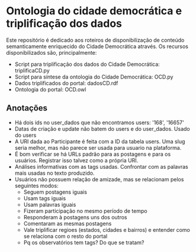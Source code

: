 # Ontologia do cidade democrática e triplificação dos dados

Este repositório é dedicado aos roteiros de disponibilização
de conteúdo semanticamente enriquecido do Cidade Democrática através.
Os recursos disponibilizados são, principalmente:
* Script para triplificação dos dados do Cidade Democrática: triplificaCD.py
* Script para síntese da ontologia do Cidade Democrática: OCD.py
* Dados triplificados do portal: dadosCD.rdf
* Ontologia do portal: OCD.owl

## Anotações
* Há dois ids no user\_dados que não encontramos users: '168', '16657'
* Datas de criação e update não batem do users e do user\_dados. Usado do users
* A URI dada ao Participante é feita com a ID da tabela users. Uma slug seria melhor, mas não parece ser usada para usuario na plataforma.
* É bom verificar se há URLs padrão para as postagens e para os usuários. Registrar isso talvez como a própria URI.
* Análises informativas com as tags usadas. Confrontar com as palavras mais usadas no texto produzido.
* Usuários não possuem relação de amizade, mas se relacionam pelos seguintes modos:
    * Seguem postagens iguais
    * Usam tags iguais
    * Usam palavras iguais
    * Fizeram participação no mesmo período de tempo
    * Responderam à postagens uns dos outros
    * Comentaram as mesmas postagens
    * Vale triplificar regioes (estados, cidades e bairros) e entender como se relaciona com o resto do portal
    * Pq os observatórios tem tags? Do que se tratam?
